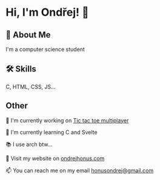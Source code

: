 # Hi, I'm Ondřej! 👋  
                
## 🚀 About Me  
I'm a computer science student

## 🛠 Skills  
C, HTML, CSS, JS...  
    
## Other  
📖 I'm currently working on [Tic tac toe multiplayer](https://github.com/ondrejhonus/ttt-online-svelte/)
    
🧠 I'm currently learning C and Svelte

📚 I use arch btw...
    
🔗 Visit my website on <a href="https://ondrejhonus.com" target="_blank">ondrejhonus.com</a>

📫 You can reach me on my email <a href="mailto:honusondrej@gmail.com" target="_blank">honusondrej@gmail.com</a> 
    
